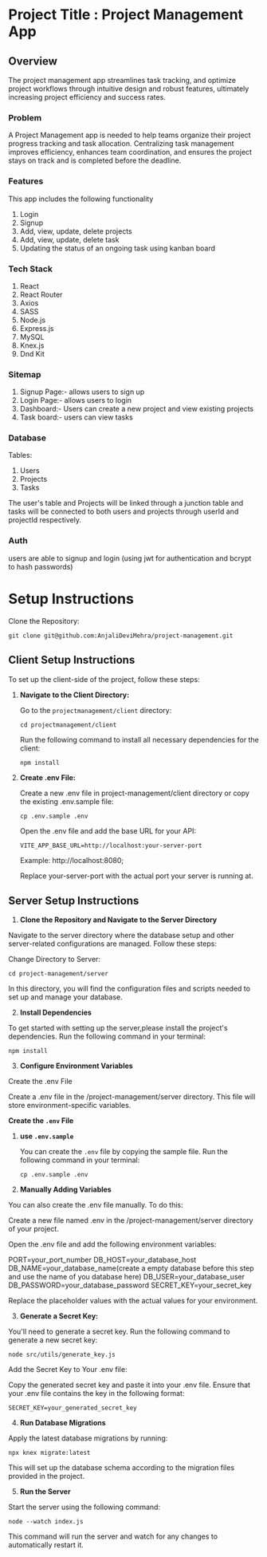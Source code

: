 # Project Title : Project Management App

## Overview

The project management app streamlines task tracking, and optimize project workflows through intuitive design and robust features, ultimately increasing project efficiency and success rates.

### Problem

A Project Management app is needed to help teams organize their project progress tracking and task allocation. Centralizing task management improves efficiency, enhances team coordination, and ensures the project stays on track and is completed before the deadline.

### Features

This app includes the following functionality

1. Login
2. Signup
3. Add, view, update, delete projects
4. Add, view, update, delete task
5. Updating the status of an ongoing task using kanban board

### Tech Stack

1. React
2. React Router
3. Axios
4. SASS
5. Node.js
6. Express.js
7. MySQL
8. Knex.js
9. Dnd Kit

### Sitemap

1. Signup Page:- allows users to sign up
2. Login Page:- allows users to login
3. Dashboard:- Users can create a new project and view existing projects
4. Task board:- users can view tasks

### Database

Tables:

1. Users
2. Projects
3. Tasks

The user's table and Projects will be linked through a junction table and tasks will be connected to both users and projects through userId and projectId respectively.

### Auth

users are able to signup and login (using jwt for authentication and bcrypt to hash passwords)

# Setup Instructions

Clone the Repository:

`git clone git@github.com:AnjaliDeviMehra/project-management.git`

## Client Setup Instructions

To set up the client-side of the project, follow these steps:

1. **Navigate to the Client Directory:**

   Go to the `projectmanagement/client` directory:

   `cd projectmanagement/client`

   Run the following command to install all necessary dependencies for the client:

   `npm install`

2. **Create .env File:**

   Create a new .env file in project-management/client directory or copy the existing .env.sample file:

   `cp .env.sample .env`

   Open the .env file and add the base URL for your API:

   `VITE_APP_BASE_URL=http://localhost:your-server-port`

   Example: http://localhost:8080;

   Replace your-server-port with the actual port your server is running at.

## Server Setup Instructions

1. **Clone the Repository and Navigate to the Server Directory**

Navigate to the server directory where the database setup and other server-related configurations are managed. Follow these steps:

Change Directory to Server:

`cd project-management/server`

In this directory, you will find the configuration files and scripts needed to set up and manage your database.

2. **Install Dependencies**

To get started with setting up the server,please install the project's dependencies. Run the following command in your terminal:

`npm install`

3. **Configure Environment Variables**

Create the .env File

Create a .env file in the /project-management/server directory. This file will store environment-specific variables.

**Create the `.env` File**

1. **use `.env.sample`**

   You can create the `.env` file by copying the sample file. Run the following command in your terminal:

   `cp .env.sample .env`

2. **Manually Adding Variables**

You can also create the .env file manually. To do this:

Create a new file named .env in the /project-management/server directory of your project.

Open the .env file and add the following environment variables:

PORT=your_port_number
DB_HOST=your_database_host
DB_NAME=your_database_name(create a empty database before this step and use the name of you database here)
DB_USER=your_database_user
DB_PASSWORD=your_database_password
SECRET_KEY=your_secret_key

Replace the placeholder values with the actual values for your environment.

3. **Generate a Secret Key:**

You'll need to generate a secret key.
Run the following command to generate a new secret key:

`node src/utils/generate_key.js`

Add the Secret Key to Your .env file:

Copy the generated secret key and paste it into your .env file. Ensure that your .env file contains the key in the following format:

`SECRET_KEY=your_generated_secret_key`

4. **Run Database Migrations**

Apply the latest database migrations by running:

`npx knex migrate:latest`

This will set up the database schema according to the migration files provided in the project.

5. **Run the Server**

Start the server using the following command:

`node --watch index.js`

This command will run the server and watch for any changes to automatically restart it.
